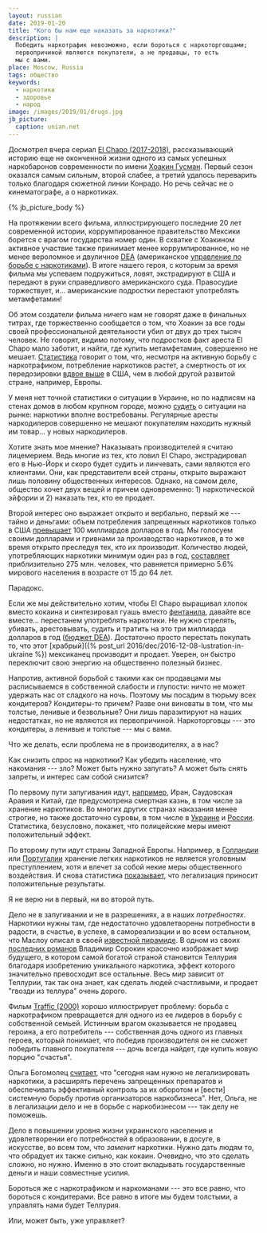 ```yaml
---
layout: russian
date: 2019-01-20
title: "Кого бы нам еще наказать за наркотики?"
description: |
  Победить наркотрафик невозможно, если бороться с наркоторговцами;
  первопричиной являются покупатели, а не продавцы, то есть
  мы с вами.
place: Moscow, Russia
tags: общество
keywords:
  - наркотики
  - здоровье
  - народ
image: /images/2019/01/drugs.jpg
jb_picture:
  caption: unian.net
---
```


Досмотрел вчера сериал [El Chapo (2017-2018)](https://www.imdb.com/title/tt6692188/),
рассказывающий историю еще не оконченной жизни
одного из самых успешных наркобаронов современности по имени
[Хоакин Гусман](https://ru.wikipedia.org/wiki/%D0%93%D1%83%D1%81%D0%BC%D0%B0%D0%BD_%D0%9B%D0%BE%D1%8D%D1%80%D0%B0,_%D0%A5%D0%BE%D0%B0%D0%BA%D0%B8%D0%BD).
Первый сезон оказался самым сильным, второй слабее, а третий
удалось переварить только благодаря сюжетной линии Конрадо. Но речь
сейчас не о кинематографе, а о наркотиках.

<!--more-->

{% jb_picture_body %}

На протяжении всего фильма, иллюстрирующего последние 20 лет современной истории,
коррумпированное правительство Мексики борется с врагом государства
номер один. В схватке с Хоакином активное участвие также принимает
менее коррумпированное, но не менее вероломное и двуличное
[DEA](https://en.wikipedia.org/wiki/Drug_Enforcement_Administration)
(американское [управление по борьбе с наркотиками](https://ru.wikipedia.org/wiki/%D0%A3%D0%BF%D1%80%D0%B0%D0%B2%D0%BB%D0%B5%D0%BD%D0%B8%D0%B5_%D0%BF%D0%BE_%D0%B1%D0%BE%D1%80%D1%8C%D0%B1%D0%B5_%D1%81_%D0%BD%D0%B0%D1%80%D0%BA%D0%BE%D1%82%D0%B8%D0%BA%D0%B0%D0%BC%D0%B8)).
В итоге нашего героя, с которым за время фильма мы успеваем
подружиться, ловят, экстрадируют в США и передают в руки справедливого
американского суда. Правосудие торжествует, и... американские подростки перестают
употреблять метамфетамин!

Об этом создатели фильма ничего нам не говорят даже в финальных титрах,
где торжественно сообщается о том, что Хоакин за все годы своей профессиональной
деятельности убил от двух до трех тысяч человек. Не говорят, видимо потому, что подростков
факт ареста El Chapo мало заботит, и найти, где купить метамфетамин, совершенно не мешает.
[Статистика](https://www.drugabuse.gov/related-topics/trends-statistics/overdose-death-rates)
говорит о том, что, несмотря на активную борьбу с наркотрафиком, потребление наркотиков растет,
а смертность от их передозировки [вдвое выше](http://fortune.com/2018/11/13/us-drug-overdose-death-rate-opioids-fentanyl/)
в США, чем в любой другой развитой стране, например, Европы.

У меня нет точной статистики о ситуации в Украине, но по надписям на стенах
домов в любом крупном городе, можно
[судить](https://www.obozrevatel.com/economics/geroin-po-novoj-pochte-kak-v-ukraine-nanimayut-narkokurerov-i-prodayut-tyazhelyie-narkotiki-onlajn.htm)
о ситуации на рынке: наркотики вполне востребованы.
Регулярные аресты наркодилеров совершенно не мешают покупателям
находить нужный им товар... у новых наркодилеров.

Хотите знать мое мнение? Наказывать производителей я считаю лицемерием. Ведь многие
из тех, кто ловил El Chapo, экстрадировал его в Нью-Йорк и скоро будет судить
и линчевать, сами являются его клиентами. Они, как представители
всей страны, открыто выражают лишь половину общественных интересов. Однако, на самом
деле, общество хочет двух вещей и причем одновременно: 1) наркотической эйфории
и 2) наказать тех, кто ее продает.

Второй интерес оно выражает открыто и вербально, первый же --- тайно и деньгами: объем
потребления запрещенных наркотиков только в США
[превышает](https://en.wikipedia.org/wiki/Illegal_drug_trade_in_the_United_States)
100 миллиардов долларов в год. Мы голосуем своими долларами и гривнами за
производство наркотиков, в то же время открыто преследуя тех, кто их производит.
Количество людей, употребляющих наркотики минимум один раз в год,
[составляет](https://www.unodc.org/unodc/ru/frontpage/2018/June/world-drug-report-2018_-opioid-crisis--prescription-drug-abuse-expands-cocaine-and-opium-hit-record-highs.html)
приблизительно 275 млн. человек, что равняется примерно 5.6% мирового населения
в возрасте от 15 до 64 лет.

Парадокс.

Если же мы действительно хотим, чтобы El Chapo выращивал
хлопок вместо кокаина и синтезировал гуашь вместо
[фентанила](https://ru.wikipedia.org/wiki/%D0%A4%D0%B5%D0%BD%D1%82%D0%B0%D0%BD%D0%B8%D0%BB),
давайте все вместе... перестанем употреблять наркотики. Не нужно стрелять, убивать, арестовывать, судить и тратить на это
три миллиарда долларов в год ([бюджет DEA](https://ehs.unc.edu/files/2015/09/1207_fact-sheet.pdf)).
Достаточно просто перестать покупать то, что этот
[храбрый]({% post_url 2016/dec/2016-12-08-lustration-in-ukraine %}) мексиканец
производит и продает. Уверен, он быстро переключит свою
энергию на общественно полезный бизнес.

Напротив, активной борьбой с такими как он продавцами мы расписываемся в собственной слабости и глупости:
ничто не может удержать нас от сладкого на ночь. Поэтому мы посадим
в тюрьму всех кондитеров? Кондитеры-то причем? Разве они виноваты в том, что мы
толстые, ленивые и безвольные? Они лишь паразитируют на наших недостатках,
но не являются их первопричиной. Наркоторговцы --- это кондитеры, а ленивые
и толстые --- мы с вами.

Что же делать, если проблема не в производителях, а в нас?

Как снизить спрос на наркотики? Как убедить население,
что накомания --- зло? Может быть нужно запугать? А может быть
снять запреты, и интерес сам собой снизится?

По первому пути запугивания идут, [например](https://amnesty.org.ru/ru/2015-10-10-dp/), Иран, Саудовская Аравия и Китай,
где предусмотрена смертная казнь, в том числе за хранение наркотиков. Во многих
других странах наказания менее строгие, но также достаточно суровы, в том
числе в [Украине](https://zakon.rada.gov.ua/laws/show/2341-14#n2147)
и [России](http://ukodeksrf.ru/ch-2/rzd-9/gl-25/st-228-uk-rf).
Статистика, безусловно, покажет, что полицейские меры имеют положительный эффект.

По второму пути идут страны Западной Европы. Например, в
[Голландии](https://ru.wikipedia.org/wiki/%D0%9D%D0%B8%D0%B4%D0%B5%D1%80%D0%BB%D0%B0%D0%BD%D0%B4%D1%81%D0%BA%D0%B0%D1%8F_%D0%BF%D0%BE%D0%BB%D0%B8%D1%82%D0%B8%D0%BA%D0%B0_%D0%BF%D0%BE_%D0%BD%D0%B0%D1%80%D0%BA%D0%BE%D1%82%D0%B8%D0%BA%D0%B0%D0%BC) или
[Португалии](http://old.inliberty.ru/library/337-dekriminashylizaciya-narkotikov-v-portugalii)
хранение легких наркотиков не является уголовным преступлением, хотя и влечет
за собой некие меры общественного воздействия. И снова статистика
[показывает](https://birdinflight.com/ru/mir/svoboda-narkotikov.html),
что легализация приносит положительные результаты.

Я не верю ни в первый, ни во второй путь.

Дело не в запугивании и не в разрешениях, а в наших _потребностях_. Наркотики нужны там,
где недостаточно удовлетворены потребности в радости, в счастье,
в успехе, в самореализации и во всем остальном, что Маслоу описал
в своей [известной пирамиде](https://ru.wikipedia.org/wiki/%D0%9F%D0%B8%D1%80%D0%B0%D0%BC%D0%B8%D0%B4%D0%B0_%D0%BF%D0%BE%D1%82%D1%80%D0%B5%D0%B1%D0%BD%D0%BE%D1%81%D1%82%D0%B5%D0%B9_%D0%BF%D0%BE_%D0%9C%D0%B0%D1%81%D0%BB%D0%BE%D1%83).
В одном из своих [последних романов](https://ru.wikipedia.org/wiki/%D0%A2%D0%B5%D0%BB%D0%BB%D1%83%D1%80%D0%B8%D1%8F)
Владимир Сорокин красочно изображает мир будущего, в котором самой богатой страной
становится Теллурия благодаря изобретению уникального наркотика, эффект
которого значительно превосходит все остальные. Весь мир зависит от Теллурии,
так так она знает, как сделать людей счастливыми, и продает "гвозди из теллура"
очень дорого.

Фильм [Traffic (2000)](https://www.imdb.com/title/tt0181865/) хорошо иллюстрирует
проблему: борьба с наркотрафиком превращается для одного из ее лидеров в борьбу
с собственной семьей. Истинным врагом оказывается не продавец героина, а его
потребитель --- собственная дочь одного из главных героев, который понимает, что победив производителя
он не сможет победить главного покупателя --- дочь всегда найдет, где купить новую
порцию "счастья".

Ольга Богомолец [считает](https://www.capital.ua/ru/publication/111732-ukraina-grozit-polzuchaya-legalizatsiya-narkotikov),
что "сегодня нам нужно не легализировать наркотики, а расширять
перечень запрещенных препаратов и обеспечивать эффективный контроль за
их оборотом и [вести] системную борьбу против организаторов наркобизнеса". Нет, Ольга,
не в легализации дело и не в борьбе с наркобизнесом --- так делу не поможешь.

Дело в повышении уровня
жизни украинского населения и удовлетворении его потребностей в образовании,
в досуге, в искусстве, во всем том, что _заменит_ наркотики. Нужно дать
людям то, что обрадует их также сильно, как кокаин. Очевидно, что это сделать
сложно, но нужно. Именно в это стоит вкладывать государственные деньги
и наши совместные усилия.

Бороться же с наркотрафиком и наркоманами --- это все равно, что бороться с
кондитерами. Все равно в итоге мы будем толстыми,
а управлять нами будет Теллурия.

Или, может быть, уже управляет?

